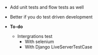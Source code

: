 - Add unit tests and flow tests as well
- Better if you do test driven development

- **To-do**  
  - Intergrations test
    - With selenium
    - With Django LiveServerTestCase

